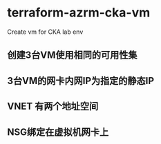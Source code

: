 # terraform-azrm-cka-vm
Create vm for CKA lab env

## 创建3台VM使用相同的可用性集
## 3台VM的网卡内网IP为指定的静态IP
## VNET 有两个地址空间
## NSG绑定在虚拟机网卡上


